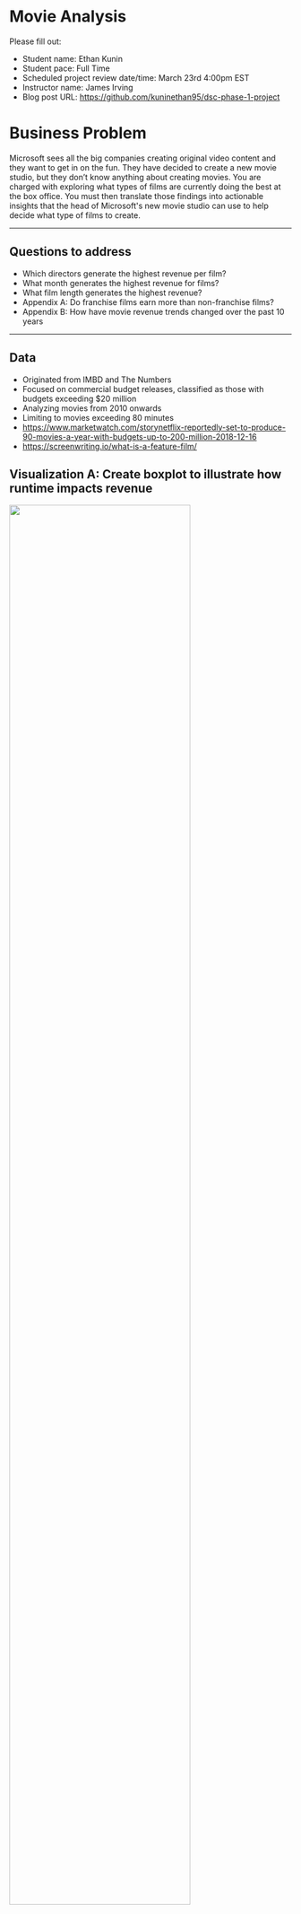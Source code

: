 #  Movie Analysis
Please fill out:

- Student name: Ethan Kunin
- Student pace: Full Time
- Scheduled project review date/time: March 23rd 4:00pm EST
- Instructor name: James Irving
- Blog post URL: https://github.com/kuninethan95/dsc-phase-1-project

# Business Problem

Microsoft sees all the big companies creating original video content and they want to get in on the fun. They have decided to create a new movie studio, but they don’t know anything about creating movies. You are charged with exploring what types of films are currently doing the best at the box office. You must then translate those findings into actionable insights that the head of Microsoft's new movie studio can use to help decide what type of films to create.

--------------------------

## Questions to address

- Which directors generate the highest revenue per film?
- What month generates the highest revenue for films?
- What film length generates the highest revenue?
- Appendix A: Do franchise films earn more than non-franchise films?
- Appendix B: How have movie revenue trends changed over the past 10 years

--------------------------------------------------------------

## Data
- Originated from IMBD and The Numbers
- Focused on commercial budget releases, classified as those with budgets exceeding $20 million 
- Analyzing movies from 2010 onwards 
- Limiting to movies exceeding 80 minutes
- https://www.marketwatch.com/storynetflix-reportedly-set-to-produce-90-movies-a-year-with-budgets-up-to-200-million-2018-12-16
- https://screenwriting.io/what-is-a-feature-film/






## Visualization A: Create boxplot to illustrate how runtime impacts revenue


<img src="/Users/ethankunin/Desktop/movie_month.png" width = 80%>
                                                        
                                                       

    


### Conclusion 
- Long movies have the highest median
- Long movies have the largest distributional spread
- Short and medium length movies have similar distributions
- Overall, I recommend making long movies based on this figure

## Visualization B: Create linear regression plot to illustrate how runtime impacts revenue


```python
with plt.style.context('bmh'):
    fig, ax = plt.subplots(figsize=(8, 6))
    ax = sns.regplot(x='runtime_minutes', y='worldwide_gross', data=movie_rt, marker ="x")

    ax.set_title('Movie Gross Based on Duration')
    ax.set_ylabel('Worldwide Gross')
    ax.set_xlabel('Minutes')
    ax.axvline(x=100, color='cornflowerblue', linestyle='solid', label='short', alpha=0.5)
    ax.axvline(x=120, color='cornflowerblue', linestyle='solid', label='medium', alpha=0.5)
    formatter = FuncFormatter(millions)
    ax.yaxis.set_major_formatter(formatter)
    ax.legend();
```


    
![png](output_42_0.png)
<img src="./Users/ethankunin/Desktop/movie_month.png" width = 80%>   


### Conclusion 
- There is a positive trend between film duration and worldwide gross
- Long movies have more outlier values

# Analyze which directors generate the highest revenue
- Are the top directors generally profitable?
- How much revenue do top directors' films earn?
- Are all films that top directors produce domestically and globabally profitable


```python
# Merge to create table that shows primary name with nconst/tconst id

name_titles = imdb_name_basics.merge(imdb_title_principals, how='left', on='nconst')
name_titles.head()
```




<div>
<style scoped>
    .dataframe tbody tr th:only-of-type {
        vertical-align: middle;
    }

    .dataframe tbody tr th {
        vertical-align: top;
    }

    .dataframe thead th {
        text-align: right;
    }
</style>
<table border="1" class="dataframe">
  <thead>
    <tr style="text-align: right;">
      <th></th>
      <th>nconst</th>
      <th>primary_name</th>
      <th>birth_year</th>
      <th>death_year</th>
      <th>primary_profession</th>
      <th>known_for_titles</th>
      <th>tconst</th>
      <th>ordering</th>
      <th>category</th>
      <th>job</th>
      <th>characters</th>
    </tr>
  </thead>
  <tbody>
    <tr>
      <th>0</th>
      <td>nm0061671</td>
      <td>Mary Ellen Bauder</td>
      <td>NaN</td>
      <td>NaN</td>
      <td>miscellaneous,production_manager,producer</td>
      <td>tt0837562,tt2398241,tt0844471,tt0118553</td>
      <td>tt2398241</td>
      <td>9.0</td>
      <td>producer</td>
      <td>producer</td>
      <td>NaN</td>
    </tr>
    <tr>
      <th>1</th>
      <td>nm0061865</td>
      <td>Joseph Bauer</td>
      <td>NaN</td>
      <td>NaN</td>
      <td>composer,music_department,sound_department</td>
      <td>tt0896534,tt6791238,tt0287072,tt1682940</td>
      <td>tt0433397</td>
      <td>7.0</td>
      <td>composer</td>
      <td>NaN</td>
      <td>NaN</td>
    </tr>
    <tr>
      <th>2</th>
      <td>nm0061865</td>
      <td>Joseph Bauer</td>
      <td>NaN</td>
      <td>NaN</td>
      <td>composer,music_department,sound_department</td>
      <td>tt0896534,tt6791238,tt0287072,tt1682940</td>
      <td>tt1681372</td>
      <td>8.0</td>
      <td>composer</td>
      <td>NaN</td>
      <td>NaN</td>
    </tr>
    <tr>
      <th>3</th>
      <td>nm0061865</td>
      <td>Joseph Bauer</td>
      <td>NaN</td>
      <td>NaN</td>
      <td>composer,music_department,sound_department</td>
      <td>tt0896534,tt6791238,tt0287072,tt1682940</td>
      <td>tt2387710</td>
      <td>8.0</td>
      <td>composer</td>
      <td>NaN</td>
      <td>NaN</td>
    </tr>
    <tr>
      <th>4</th>
      <td>nm0061865</td>
      <td>Joseph Bauer</td>
      <td>NaN</td>
      <td>NaN</td>
      <td>composer,music_department,sound_department</td>
      <td>tt0896534,tt6791238,tt0287072,tt1682940</td>
      <td>tt2281215</td>
      <td>7.0</td>
      <td>composer</td>
      <td>NaN</td>
      <td>NaN</td>
    </tr>
  </tbody>
</table>
</div>




```python
#Merge to create table that shows primary name and job function

names_movies = imdb_title_akas.merge(name_titles, how='inner', left_on='title_id', right_on='tconst')
```

## Clean Data
- Sort for only directors and US verion of movies
- Handle duplicates
- Handle null values


```python
# Filter out non-directors

names_movies = names_movies[names_movies['category'] == 'director']
```


```python
# Sort such that we are only showing the American version use 'US'

names_movies = names_movies[names_movies['region'] == 'US']
```


```python
# Filter out directors who are no longer alive

names_movies = names_movies[names_movies['death_year'].isna()]
names_movies.head()
```




<div>
<style scoped>
    .dataframe tbody tr th:only-of-type {
        vertical-align: middle;
    }

    .dataframe tbody tr th {
        vertical-align: top;
    }

    .dataframe thead th {
        text-align: right;
    }
</style>
<table border="1" class="dataframe">
  <thead>
    <tr style="text-align: right;">
      <th></th>
      <th>title_id</th>
      <th>ordering_x</th>
      <th>title</th>
      <th>region</th>
      <th>language</th>
      <th>types</th>
      <th>attributes</th>
      <th>is_original_title</th>
      <th>nconst</th>
      <th>primary_name</th>
      <th>birth_year</th>
      <th>death_year</th>
      <th>primary_profession</th>
      <th>known_for_titles</th>
      <th>tconst</th>
      <th>ordering_y</th>
      <th>category</th>
      <th>job</th>
      <th>characters</th>
    </tr>
  </thead>
  <tbody>
    <tr>
      <th>125</th>
      <td>tt0369610</td>
      <td>21</td>
      <td>Jurassic World 3D</td>
      <td>US</td>
      <td>NaN</td>
      <td>NaN</td>
      <td>3-D version</td>
      <td>0.0</td>
      <td>nm1119880</td>
      <td>Colin Trevorrow</td>
      <td>1976.0</td>
      <td>NaN</td>
      <td>writer,producer,director</td>
      <td>tt0369610,tt4881806,tt4572792,tt1862079</td>
      <td>tt0369610</td>
      <td>5.0</td>
      <td>director</td>
      <td>NaN</td>
      <td>NaN</td>
    </tr>
    <tr>
      <th>205</th>
      <td>tt0369610</td>
      <td>29</td>
      <td>Jurassic World</td>
      <td>US</td>
      <td>NaN</td>
      <td>NaN</td>
      <td>NaN</td>
      <td>0.0</td>
      <td>nm1119880</td>
      <td>Colin Trevorrow</td>
      <td>1976.0</td>
      <td>NaN</td>
      <td>writer,producer,director</td>
      <td>tt0369610,tt4881806,tt4572792,tt1862079</td>
      <td>tt0369610</td>
      <td>5.0</td>
      <td>director</td>
      <td>NaN</td>
      <td>NaN</td>
    </tr>
    <tr>
      <th>215</th>
      <td>tt0369610</td>
      <td>2</td>
      <td>Ebb Tide</td>
      <td>US</td>
      <td>NaN</td>
      <td>NaN</td>
      <td>fake working title</td>
      <td>0.0</td>
      <td>nm1119880</td>
      <td>Colin Trevorrow</td>
      <td>1976.0</td>
      <td>NaN</td>
      <td>writer,producer,director</td>
      <td>tt0369610,tt4881806,tt4572792,tt1862079</td>
      <td>tt0369610</td>
      <td>5.0</td>
      <td>director</td>
      <td>NaN</td>
      <td>NaN</td>
    </tr>
    <tr>
      <th>285</th>
      <td>tt0369610</td>
      <td>36</td>
      <td>Jurassic Park IV</td>
      <td>US</td>
      <td>NaN</td>
      <td>working</td>
      <td>NaN</td>
      <td>0.0</td>
      <td>nm1119880</td>
      <td>Colin Trevorrow</td>
      <td>1976.0</td>
      <td>NaN</td>
      <td>writer,producer,director</td>
      <td>tt0369610,tt4881806,tt4572792,tt1862079</td>
      <td>tt0369610</td>
      <td>5.0</td>
      <td>director</td>
      <td>NaN</td>
      <td>NaN</td>
    </tr>
    <tr>
      <th>375</th>
      <td>tt0369610</td>
      <td>44</td>
      <td>Jurassic Park 4</td>
      <td>US</td>
      <td>NaN</td>
      <td>NaN</td>
      <td>informal alternative title</td>
      <td>0.0</td>
      <td>nm1119880</td>
      <td>Colin Trevorrow</td>
      <td>1976.0</td>
      <td>NaN</td>
      <td>writer,producer,director</td>
      <td>tt0369610,tt4881806,tt4572792,tt1862079</td>
      <td>tt0369610</td>
      <td>5.0</td>
      <td>director</td>
      <td>NaN</td>
      <td>NaN</td>
    </tr>
  </tbody>
</table>
</div>




```python
# Merge to create table that shows primary name and movie

movie_direct = movie_rt.merge(names_movies, how='left', left_on='movie', right_on='title')
```


```python
# Clean up excess columns from merge

movie_direct.columns
cols_to_remove = ['original_title', 'runtime_minutes', 'genres', 'year', 'duration', 'title_id', 
                  'title', 'types','nconst','primary_profession', 'known_for_titles',
                  'tconst_y', 'category', 'job', 'primary_title', 'start_year', 'ordering_x', 'attributes',
                   'language', 'is_original_title', 'ordering_y', 'characters']
```


```python
movie_direct = movie_direct.drop(columns=(cols_to_remove))
```


```python
# Check for duplicates from merge

(movie_direct.duplicated(subset=['release_date', 'movie'])).sum()
```




    518




```python
movie_direct = movie_direct.drop_duplicates(subset=['release_date', 'movie'])
```


```python
# Remove null values

movie_direct[movie_direct['primary_name'].isna()]
```




<div>
<style scoped>
    .dataframe tbody tr th:only-of-type {
        vertical-align: middle;
    }

    .dataframe tbody tr th {
        vertical-align: top;
    }

    .dataframe thead th {
        text-align: right;
    }
</style>
<table border="1" class="dataframe">
  <thead>
    <tr style="text-align: right;">
      <th></th>
      <th>id</th>
      <th>release_date</th>
      <th>movie</th>
      <th>production_budget</th>
      <th>domestic_gross</th>
      <th>worldwide_gross</th>
      <th>tconst_x</th>
      <th>region</th>
      <th>primary_name</th>
      <th>birth_year</th>
      <th>death_year</th>
    </tr>
  </thead>
  <tbody>
    <tr>
      <th>8</th>
      <td>10</td>
      <td>Nov 6, 2015</td>
      <td>Spectre</td>
      <td>300000000</td>
      <td>200074175</td>
      <td>879620923</td>
      <td>tt2379713</td>
      <td>NaN</td>
      <td>NaN</td>
      <td>NaN</td>
      <td>NaN</td>
    </tr>
    <tr>
      <th>9</th>
      <td>11</td>
      <td>Jul 20, 2012</td>
      <td>The Dark Knight Rises</td>
      <td>275000000</td>
      <td>448139099</td>
      <td>1084439099</td>
      <td>tt1345836</td>
      <td>NaN</td>
      <td>NaN</td>
      <td>NaN</td>
      <td>NaN</td>
    </tr>
    <tr>
      <th>89</th>
      <td>88</td>
      <td>Jul 1, 2016</td>
      <td>The Legend of Tarzan</td>
      <td>180000000</td>
      <td>126643061</td>
      <td>348902025</td>
      <td>tt0918940</td>
      <td>NaN</td>
      <td>NaN</td>
      <td>NaN</td>
      <td>NaN</td>
    </tr>
    <tr>
      <th>144</th>
      <td>36</td>
      <td>Dec 21, 2018</td>
      <td>Aquaman</td>
      <td>160000000</td>
      <td>335061807</td>
      <td>1146894640</td>
      <td>tt1477834</td>
      <td>NaN</td>
      <td>NaN</td>
      <td>NaN</td>
      <td>NaN</td>
    </tr>
    <tr>
      <th>150</th>
      <td>46</td>
      <td>Jun 10, 2016</td>
      <td>Warcraft</td>
      <td>160000000</td>
      <td>47225655</td>
      <td>425522281</td>
      <td>tt0803096</td>
      <td>NaN</td>
      <td>NaN</td>
      <td>NaN</td>
      <td>NaN</td>
    </tr>
    <tr>
      <th>...</th>
      <td>...</td>
      <td>...</td>
      <td>...</td>
      <td>...</td>
      <td>...</td>
      <td>...</td>
      <td>...</td>
      <td>...</td>
      <td>...</td>
      <td>...</td>
      <td>...</td>
    </tr>
    <tr>
      <th>1306</th>
      <td>49</td>
      <td>Oct 31, 2014</td>
      <td>Before I Go to Sleep</td>
      <td>22000000</td>
      <td>3242457</td>
      <td>19563579</td>
      <td>tt1726592</td>
      <td>NaN</td>
      <td>NaN</td>
      <td>NaN</td>
      <td>NaN</td>
    </tr>
    <tr>
      <th>1313</th>
      <td>52</td>
      <td>Dec 31, 2013</td>
      <td>Metegol</td>
      <td>22000000</td>
      <td>0</td>
      <td>34061097</td>
      <td>tt1634003</td>
      <td>NaN</td>
      <td>NaN</td>
      <td>NaN</td>
      <td>NaN</td>
    </tr>
    <tr>
      <th>1314</th>
      <td>58</td>
      <td>Jun 22, 2012</td>
      <td>To Rome with Love</td>
      <td>21500000</td>
      <td>16684352</td>
      <td>74326015</td>
      <td>tt1859650</td>
      <td>NaN</td>
      <td>NaN</td>
      <td>NaN</td>
      <td>NaN</td>
    </tr>
    <tr>
      <th>1325</th>
      <td>79</td>
      <td>May 6, 2011</td>
      <td>The Beaver</td>
      <td>21000000</td>
      <td>970816</td>
      <td>5046038</td>
      <td>tt1321860</td>
      <td>NaN</td>
      <td>NaN</td>
      <td>NaN</td>
      <td>NaN</td>
    </tr>
    <tr>
      <th>1326</th>
      <td>80</td>
      <td>Feb 24, 2017</td>
      <td>Bitter Harvest</td>
      <td>21000000</td>
      <td>557241</td>
      <td>606162</td>
      <td>tt3182620</td>
      <td>NaN</td>
      <td>NaN</td>
      <td>NaN</td>
      <td>NaN</td>
    </tr>
  </tbody>
</table>
<p>127 rows × 11 columns</p>
</div>




```python
movie_direct = movie_direct.dropna(axis=0, subset=['primary_name'])
```

## Categorize/List Top Directors
- Groupby sum/mean of domestic/worlwide gross
- Feature engineer T/F of profitable/unprofitable for scatter plot


```python
# Prepare plots by grouping by top 20 director name, type of gross, mean and sum

tp_dgmean = movie_direct.groupby('primary_name')['domestic_gross'].mean().sort_values().nlargest(20).reset_index()
tp_dgmean
```




<div>
<style scoped>
    .dataframe tbody tr th:only-of-type {
        vertical-align: middle;
    }

    .dataframe tbody tr th {
        vertical-align: top;
    }

    .dataframe thead th {
        text-align: right;
    }
</style>
<table border="1" class="dataframe">
  <thead>
    <tr style="text-align: right;">
      <th></th>
      <th>primary_name</th>
      <th>domestic_gross</th>
    </tr>
  </thead>
  <tbody>
    <tr>
      <th>0</th>
      <td>Ryan Coogler</td>
      <td>700059566.0</td>
    </tr>
    <tr>
      <th>1</th>
      <td>Colin Trevorrow</td>
      <td>652270625.0</td>
    </tr>
    <tr>
      <th>2</th>
      <td>Joss Whedon</td>
      <td>541142707.5</td>
    </tr>
    <tr>
      <th>3</th>
      <td>Angus MacLane</td>
      <td>486295561.0</td>
    </tr>
    <tr>
      <th>4</th>
      <td>Joe Russo</td>
      <td>448882263.0</td>
    </tr>
    <tr>
      <th>5</th>
      <td>J.A. Bayona</td>
      <td>417719760.0</td>
    </tr>
    <tr>
      <th>6</th>
      <td>Patty Jenkins</td>
      <td>412563408.0</td>
    </tr>
    <tr>
      <th>7</th>
      <td>Adam Green</td>
      <td>400738009.0</td>
    </tr>
    <tr>
      <th>8</th>
      <td>Tim Miller</td>
      <td>363070709.0</td>
    </tr>
    <tr>
      <th>9</th>
      <td>Artie Mandelberg</td>
      <td>356461711.0</td>
    </tr>
    <tr>
      <th>10</th>
      <td>Brad Bird</td>
      <td>351009033.0</td>
    </tr>
    <tr>
      <th>11</th>
      <td>Jared Bush</td>
      <td>341268248.0</td>
    </tr>
    <tr>
      <th>12</th>
      <td>Jon Favreau</td>
      <td>338217227.0</td>
    </tr>
    <tr>
      <th>13</th>
      <td>Jon Watts</td>
      <td>334201140.0</td>
    </tr>
    <tr>
      <th>14</th>
      <td>James Gunn</td>
      <td>333172112.0</td>
    </tr>
    <tr>
      <th>15</th>
      <td>Andy Muschietti</td>
      <td>327481748.0</td>
    </tr>
    <tr>
      <th>16</th>
      <td>Taika Waititi</td>
      <td>315058289.0</td>
    </tr>
    <tr>
      <th>17</th>
      <td>Lee Unkrich</td>
      <td>312365447.5</td>
    </tr>
    <tr>
      <th>18</th>
      <td>Sam Mendes</td>
      <td>304360277.0</td>
    </tr>
    <tr>
      <th>19</th>
      <td>David Slade</td>
      <td>300531751.0</td>
    </tr>
  </tbody>
</table>
</div>




```python
tp_dgsum = movie_direct.groupby('primary_name')['domestic_gross'].sum().sort_values().nlargest(20).reset_index()
```


```python
tp_wgmean = movie_direct.groupby('primary_name')['worldwide_gross'].mean().sort_values().nlargest(20).reset_index()
```


```python
tp_wgsum = movie_direct.groupby('primary_name')['worldwide_gross'].sum().sort_values().nlargest(20).reset_index()
tp_wgsum
```




<div>
<style scoped>
    .dataframe tbody tr th:only-of-type {
        vertical-align: middle;
    }

    .dataframe tbody tr th {
        vertical-align: top;
    }

    .dataframe thead th {
        text-align: right;
    }
</style>
<table border="1" class="dataframe">
  <thead>
    <tr style="text-align: right;">
      <th></th>
      <th>primary_name</th>
      <th>worldwide_gross</th>
    </tr>
  </thead>
  <tbody>
    <tr>
      <th>0</th>
      <td>Joe Russo</td>
      <td>3902605502</td>
    </tr>
    <tr>
      <th>1</th>
      <td>Peter Jackson</td>
      <td>2922948044</td>
    </tr>
    <tr>
      <th>2</th>
      <td>Joss Whedon</td>
      <td>2920949860</td>
    </tr>
    <tr>
      <th>3</th>
      <td>Michael Bay</td>
      <td>2911998250</td>
    </tr>
    <tr>
      <th>4</th>
      <td>Francis Lawrence</td>
      <td>2543191543</td>
    </tr>
    <tr>
      <th>5</th>
      <td>Zack Snyder</td>
      <td>2420920114</td>
    </tr>
    <tr>
      <th>6</th>
      <td>Kyle Balda</td>
      <td>2195063923</td>
    </tr>
    <tr>
      <th>7</th>
      <td>Christopher Nolan</td>
      <td>2001741385</td>
    </tr>
    <tr>
      <th>8</th>
      <td>Lee Unkrich</td>
      <td>1866887623</td>
    </tr>
    <tr>
      <th>9</th>
      <td>Steven Spielberg</td>
      <td>1762841457</td>
    </tr>
    <tr>
      <th>10</th>
      <td>Mike Mitchell</td>
      <td>1760496511</td>
    </tr>
    <tr>
      <th>11</th>
      <td>Tim Burton</td>
      <td>1689848988</td>
    </tr>
    <tr>
      <th>12</th>
      <td>Colin Trevorrow</td>
      <td>1648854864</td>
    </tr>
    <tr>
      <th>13</th>
      <td>Chris Renaud</td>
      <td>1632032904</td>
    </tr>
    <tr>
      <th>14</th>
      <td>Jon Favreau</td>
      <td>1584010936</td>
    </tr>
    <tr>
      <th>15</th>
      <td>Bryan Singer</td>
      <td>1488087924</td>
    </tr>
    <tr>
      <th>16</th>
      <td>David F. Sandberg</td>
      <td>1485961283</td>
    </tr>
    <tr>
      <th>17</th>
      <td>Marc Webb</td>
      <td>1466886603</td>
    </tr>
    <tr>
      <th>18</th>
      <td>David Yates</td>
      <td>1454622939</td>
    </tr>
    <tr>
      <th>19</th>
      <td>Brad Bird</td>
      <td>1449148229</td>
    </tr>
  </tbody>
</table>
</div>



## Create Visualization: Top 20 Directors, 2 Graphs to display WW and Mean/Sum


```python
# Opted to use mean because the outliers are a valuable data point
# Outlier movies can produce significant impact on production company balance sheet

fig, (ax1, ax2) = plt.subplots(nrows=1, ncols=2, figsize=(12,6))

x_labels1 = ['$0.0', '$0.2', '$0.4', '$0.6', '$0.8', '$1.0', '$1.2', '$1.4', '$1.6']
x_labels2 = ['$0.0', '$0.5', '$1.0', '$1.5', '$2.0', '$2.5', '$3.0', '$3.5', '$4.0']
ax1 = sns.barplot(data=tp_wgmean, x='worldwide_gross', y='primary_name', ax=ax1, palette='crest')
ax1.set_title('Top Directors by Average Worldwide Gross')
ax1.set_xlabel('Worldwide Gross ($ billions)')
ax1.set_ylabel('Director')
ax1.set_xticklabels(x_labels1)
formatter = FuncFormatter(millions)
ax1.xaxis.set_major_formatter(formatter)
ax1.tick_params(axis='x', labelrotation = 45)


ax2 = sns.barplot(data=tp_wgsum, x='worldwide_gross', y='primary_name', ax=ax2, palette='crest')
ax2.set_title('Top Directors by Total Worldwide Gross')
ax2.set_xlabel('Worldwide Gross')
ax2.set_ylabel('Director')
ax2.set_xticklabels(x_labels2)
formatter = FuncFormatter(millions)
ax2.xaxis.set_major_formatter(formatter)
ax2.tick_params(axis='x', labelrotation = 45)
fig.tight_layout();
```

    <ipython-input-52-43d536eb58ca>:9: UserWarning: FixedFormatter should only be used together with FixedLocator
      ax1.set_xticklabels(x_labels1)
    <ipython-input-52-43d536eb58ca>:19: UserWarning: FixedFormatter should only be used together with FixedLocator
      ax2.set_xticklabels(x_labels2)



    
![png](output_64_1.png)
    


### Conclusion 
- Many of the directors on the left chart also appear on the right
- Valuable list to parse through when considering who will direct the first film


```python
# Create list of top 20 directors by total worldwide gross

td = list(tp_wgsum['primary_name'])
```


```python
# Group table into top 20 directors and determine how profitable they are

dftd = movie_direct[movie_direct['primary_name'].isin(td)]
```


```python
dftd2 = dftd.copy()
```


```python
# Profit column for absolute

dftd2['profit'] = dftd2['worldwide_gross'] - dftd2['production_budget']
```


```python
# Feature engineer column to display if movie is profitable (domestic/worldwide)

def profitable(num):
    if num > 0:
        return True
    elif num < 0:
        return False
```


```python
dftd2['pwtf'] = dftd2['profit'].map(profitable)
```


```python
# Profit margin column

dftd2['pmarg'] = (dftd2['worldwide_gross'] - dftd2['domestic_gross'])/(dftd2['worldwide_gross']) * 100
```


```python
dftd2['profitdom'] = dftd2['domestic_gross'] - dftd2['production_budget']
```


```python
# Insert column with boolean values for film profitability 

dftd2['pdtf'] = dftd2['profitdom'].map(profitable).rename('Domestically Profitable')
dftd2.rename(columns={'pdtf': 'Domestically_Profitable'}, inplace=True)
```

## Create Visualization: Analyze profitablity and relationship between budget and worldwide revenue for Top Directors


```python
with plt.style.context('bmh'):
    fig, ax = plt.subplots(figsize=(8,5))
    sns.scatterplot(x='production_budget', y='worldwide_gross', data=dftd2,
                    hue='Domestically_Profitable',hue_order=(True, False))

    ax.set_title('Top 20 Directors\' Films By Average Worldwide Gross and Production Budget', fontdict={'fontsize':10})
    ax.set_xlabel('Production Budget')
    ax.set_ylabel('Worldwide Gross')
    
    formatter = FuncFormatter(millions)
    ax.yaxis.set_major_formatter(formatter)
    formatter = FuncFormatter(millions)
    ax.xaxis.set_major_formatter(formatter)

```


    
![png](output_76_0.png)
    


### Conclusion 
- Positive relationship between production budget & worldwide gross
- Not all movies are domestically profitable
- All movies are profitable when comparing production budget to worldwide gross

# Analyze when the best time to release a movie is
- Create visualization based on month showing average earnings
- Analyze which season is generates the highest amount of revenue
- Analyze which month generates the highest revenue per film on average

## Clean Data: 
- Feature engineer month column
- Feature engineer season column


```python
budgets_seasons = movie_direct.copy()
```


```python
# Add month column

budgets_seasons['month'] = budgets_seasons['release_date'].map(lambda x: x[0:3])
```


```python
# Map month to numbers

month_map = {'Jan':1, 'Feb':2, 'Mar':3, 'Apr':4, 'May':5, 'Jun': 6, 'Jul': 7, 'Aug': 8, 'Sep': 9, 'Oct': 10, 'Nov':11, 'Dec':12}
budgets_seasons['month_num'] = budgets_seasons['month'].map(month_map)
```


```python
# Check for NaN
# No relevant NaN values

budgets_seasons.isna().sum()
```




    id                     0
    release_date           0
    movie                  0
    production_budget      0
    domestic_gross         0
    worldwide_gross        0
    tconst_x               0
    region                 0
    primary_name           0
    birth_year           151
    death_year           684
    month                  0
    month_num              0
    dtype: int64




```python
# Quickly analyze distribution of film releases by month

budgets_seasons['month_num'].value_counts(normalize=True).sort_values().plot(kind='barh')
```




    <AxesSubplot:>




    
![png](output_84_1.png)
    



```python
# Groupby month and display domestic/worlwide growth

g2p = budgets_seasons.groupby('month_num')[['domestic_gross', 'worldwide_gross']].agg('mean').reset_index()
```

## Create Visualization: Side by Side bar plot showing how much revenue each month generates on average


```python
with plt.style.context('bmh'): 
    fig, ax = plt.subplots(figsize=(10,5))
    ax = sns.barplot(x='month_num', y="worldwide_gross", data=g2p, label='Worldwide Gross', palette='crest')
    ax = sns.barplot(x='month_num', y="domestic_gross", data=g2p, label= 'Domestic Gross', palette='flare')
    
    ax.set_xlabel('Month', color='black')
    ax.set_ylabel('Worldwide Gross')
    ax.set_title('Average Movie Gross by Month')
    formatter = FuncFormatter(millions)
    ax.yaxis.set_major_formatter(formatter)
    ax.legend()
```


    
![png](output_87_0.png)
    


### Conclusion 
- June movie generate the highest revenue on average followed by May and July
- Worldwide gross is greater than domestic gross in every month


```python
# Feature engineer function that turns month into corresponding season

def seasons(month):
    if (month >= 3) & (month <= 5):
        return 'Spring'
    elif (month >= 6) & (month <=8):
        return 'Summer'
    elif (month >= 9) & (month <=11):
        return 'Fall'
    else:
        return 'Winter'
```


```python
budgets_seasons['season'] = budgets_seasons['month_num'].map(seasons)
```

## Create Visualization: Boxplot of worldwide gross based on season


```python
with plt.style.context('bmh'):
    fig, ax = plt.subplots(figsize=(8, 6))
    ax = sns.boxplot(x='season', y='worldwide_gross', data=budgets_seasons, palette='crest')
    ax.set_title('Movie Gross Based on Season')
    ax.set_ylabel('Worldwide Gross')
    ax.set_xlabel('Season')
    formatter = FuncFormatter(millions)
    ax.yaxis.set_major_formatter(formatter)


```


    
![png](output_92_0.png)
    


### Conclusion 
- Spring and Summer films have the highest medians
- Spring and Summer films have larger distributions
- Corresponds with our month observations

# Display how movies have performed the past 10 years through trends
- Group movies into median gross by year
- Prefer this to line graph because there's too much noise/daily movements to accurately show the trend
- Show how production costs have varied
- Show how Worldwide/Domestic revenue has varied
- Include this in the introduction


```python
budgets_years = budgets_seasons.copy()
```


```python
# Feature engineer year column

budgets_years['year'] = budgets_years['release_date'].map(lambda x: x[-4:])
budgets_years['year'] = budgets_years['year'].astype(int)
```


```python
#Ensure we are working with movies from the correct year

budgets_years['year'].unique()
```




    array([2011, 2019, 2015, 2018, 2017, 2013, 2012, 2010, 2016, 2014])




```python
# Groupby year and display domestic/worlwide growth/production cost

gby = budgets_years.groupby('year')[['production_budget','domestic_gross', 'worldwide_gross']].agg('mean', 'median').reset_index()
```

## Create Visualization: Lineplot of worldwide/domestic gross/cost based on year


```python
with plt.style.context('bmh'):
    fig, ax = plt.subplots(figsize=(10,6))
    ax.plot(gby['year'], gby['worldwide_gross'], label='Worldwide Gross')
    ax.plot(gby['year'], gby['domestic_gross'], label='Domestic Gross')
    ax.plot(gby['year'], gby['production_budget'], label='Production Cost')

    ax.set_xlabel('Year')
    ax.set_ylabel('Gross / Cost')
    ax.set_title('Average Revenue/Cost of Commercial Movies from 2010 - 2019')
    formatter = FuncFormatter(millions)
    ax.yaxis.set_major_formatter(formatter)
    
    ax.legend(facecolor='white')
    ax.set_xticks(np.arange(2010, 2020, 1))
```


    
![png](output_100_0.png)
    


# Analyze how franchises perform compared to non-franchises
- Over time has the trend changed
- Do they have a higher positive correlation between production cost and worldwide gross
- Use this site to gather data: https://www.filmsite.org/

## Gather Data on franchises
- Use read_html to gather the data
- Turn the data into DF's
- Feature engineer a way to properly show the data we are looking for
- Create test to show if movie is part of a franchise


```python
# Begin loading in datasets and transform into readable Dataframes
#Page 1
#https://stackoverflow.com/questions/39710903/pd-read-html-imports-a-list-rather-than-a-dataframe

url = 'https://www.filmsite.org/series-boxoffice.html'
dfs = pd.read_html(url)
df1 = pd.concat(dfs)
df1.drop(columns=[0,1,5], inplace=True)
df1 = df1.rename(columns={2: 'series_list', 3:'number_of_films_in_franchise', 4:'top_movie'})
df1
```




<div>
<style scoped>
    .dataframe tbody tr th:only-of-type {
        vertical-align: middle;
    }

    .dataframe tbody tr th {
        vertical-align: top;
    }

    .dataframe thead th {
        text-align: right;
    }
</style>
<table border="1" class="dataframe">
  <thead>
    <tr style="text-align: right;">
      <th></th>
      <th>series_list</th>
      <th>number_of_films_in_franchise</th>
      <th>top_movie</th>
    </tr>
  </thead>
  <tbody>
    <tr>
      <th>0</th>
      <td>NaN</td>
      <td>NaN</td>
      <td>NaN</td>
    </tr>
    <tr>
      <th>0</th>
      <td>NaN</td>
      <td>NaN</td>
      <td>NaN</td>
    </tr>
    <tr>
      <th>0</th>
      <td>Greatest Film Series Franchises  (part 1 of 4,...</td>
      <td>Greatest Film Series Franchises  (part 1 of 4,...</td>
      <td>Greatest Film Series Franchises  (part 1 of 4,...</td>
    </tr>
    <tr>
      <th>1</th>
      <td>Individual Films in Franchise  (if clickable, ...</td>
      <td># of Films in Franchise</td>
      <td># 1 Film in Franchise</td>
    </tr>
    <tr>
      <th>2</th>
      <td>Marvel's Cinematic  Universe  Iron Man (2008) ...</td>
      <td>23</td>
      <td>Avengers: Endgame (2019)</td>
    </tr>
    <tr>
      <th>3</th>
      <td>Pixar-Disney Animations *  Toy Story (1995)  A...</td>
      <td>23</td>
      <td>Incredibles 2 (2018)</td>
    </tr>
    <tr>
      <th>4</th>
      <td>Star Wars  (Ranked) Star Wars: (Original Trilo...</td>
      <td>12</td>
      <td>Star Wars: Episode VII - The Force Awakens (2015)</td>
    </tr>
    <tr>
      <th>5</th>
      <td>Disney (Live-Action Animations Reimagined)  Th...</td>
      <td>15</td>
      <td>The Lion King (2019)</td>
    </tr>
    <tr>
      <th>6</th>
      <td>J.K. Rowling Wizardry Harry Potter  Harry Pott...</td>
      <td>10  (or 8)</td>
      <td>Harry Potter and the Deathly Hallows, Part 2 (...</td>
    </tr>
    <tr>
      <th>7</th>
      <td>Avengers  (see Marvel's Cinematic Universe)  M...</td>
      <td>4</td>
      <td>Avengers: Endgame (2019)</td>
    </tr>
    <tr>
      <th>8</th>
      <td>Spider-Man Spider-Man (Sam Raimi) Spider-Man (...</td>
      <td>9</td>
      <td>Spider-Man (2002)</td>
    </tr>
    <tr>
      <th>9</th>
      <td>X-Men  X-Men (Original Series) X-Men (2000)  X...</td>
      <td>12</td>
      <td>Deadpool (2016)</td>
    </tr>
    <tr>
      <th>10</th>
      <td>Batman  Batman (Early Films) Batman: The Movie...</td>
      <td>11</td>
      <td>The Dark Knight (2008)</td>
    </tr>
    <tr>
      <th>11</th>
      <td>DC Extended  Universe  Man of Steel  (2013)  B...</td>
      <td>8</td>
      <td>Wonder Woman (2017)</td>
    </tr>
    <tr>
      <th>12</th>
      <td>James Bond (ranked) Dr. No (1962)  From Russia...</td>
      <td>25</td>
      <td>Skyfall (2012)</td>
    </tr>
    <tr>
      <th>13</th>
      <td>Jurassic Park  Jurassic Park Jurassic Park (19...</td>
      <td>5</td>
      <td>Jurassic World (2015)</td>
    </tr>
    <tr>
      <th>14</th>
      <td>Middle Earth  The Lord of the Rings The Lord o...</td>
      <td>6</td>
      <td>The Lord of the Rings: The Return of the King ...</td>
    </tr>
    <tr>
      <th>15</th>
      <td>Fast and the Furious  The Fast and the Furious...</td>
      <td>9</td>
      <td>Fast &amp; Furious 7 (2015)</td>
    </tr>
    <tr>
      <th>16</th>
      <td>Transformers  Transformers: The Movie (1986)  ...</td>
      <td>7</td>
      <td>Transformers: Revenge of the Fallen (2009)</td>
    </tr>
    <tr>
      <th>17</th>
      <td>Pirates of the Caribbean  Pirates of the Carib...</td>
      <td>5</td>
      <td>Pirates of the Caribbean: Dead Man's Chest (2006)</td>
    </tr>
    <tr>
      <th>18</th>
      <td>The Hunger Games  The Hunger Games (2012)  The...</td>
      <td>4</td>
      <td>The Hunger Games: Catching Fire (2013)</td>
    </tr>
    <tr>
      <th>19</th>
      <td>Shrek (Original and Sequels) Shrek (2001)  Shr...</td>
      <td>5</td>
      <td>Shrek 2 (2004)</td>
    </tr>
    <tr>
      <th>20</th>
      <td>Star Trek Star Trek (Original) Star Trek: The ...</td>
      <td>13</td>
      <td>Star Trek (2009)</td>
    </tr>
    <tr>
      <th>21</th>
      <td>Twilight Saga  Twilight (2008)  The Twilight S...</td>
      <td>5</td>
      <td>The Twilight Saga: Eclipse (2010)</td>
    </tr>
    <tr>
      <th>22</th>
      <td>Toy Story  (see Pixar-Disney) Toy Story (1995)...</td>
      <td>4</td>
      <td>Toy Story 4 (2019)</td>
    </tr>
    <tr>
      <th>23</th>
      <td>Despicable Me  Despicable Me  Despicable Me (2...</td>
      <td>4</td>
      <td>Despicable Me 2 (2013)</td>
    </tr>
    <tr>
      <th>24</th>
      <td>The Dark Knight Trilogy (see Batman)  Batman B...</td>
      <td>3</td>
      <td>The Dark Knight (2008)</td>
    </tr>
    <tr>
      <th>25</th>
      <td>Mission: Impossible  Mission: Impossible (1996...</td>
      <td>6</td>
      <td>Mission: Impossible - Fallout (2018)</td>
    </tr>
    <tr>
      <th>26</th>
      <td>Superman  Superman (Original) Superman (1978) ...</td>
      <td>7</td>
      <td>Batman v Superman: Dawn of Justice (2016)</td>
    </tr>
    <tr>
      <th>27</th>
      <td>Iron Man (see Marvel's Cinematic Universe) Iro...</td>
      <td>3</td>
      <td>Iron Man 3 (2013)</td>
    </tr>
    <tr>
      <th>28</th>
      <td>The Lord of the Rings Trilogy (see Middle Eart...</td>
      <td>3</td>
      <td>The Lord of the Rings: The Return of the King ...</td>
    </tr>
    <tr>
      <th>29</th>
      <td>Indiana Jones  Raiders of the Lost Ark (1981) ...</td>
      <td>4</td>
      <td>Indiana Jones and the Kingdom of the Crystal S...</td>
    </tr>
    <tr>
      <th>30</th>
      <td>Captain America  (see Marvel's  Cinematic Univ...</td>
      <td>3</td>
      <td>Captain America: Civil War (2016)</td>
    </tr>
    <tr>
      <th>31</th>
      <td>Jumanji  Jumanji (1995)  Jumanji: Welcome to t...</td>
      <td>3</td>
      <td>Jumanji: Welcome to the Jungle (2017)</td>
    </tr>
    <tr>
      <th>32</th>
      <td>The Hobbit (see The Lord of the Rings) The  Ho...</td>
      <td>3</td>
      <td>The Hobbit: An Unexpected Journey (2012)</td>
    </tr>
    <tr>
      <th>33</th>
      <td>Bourne  The Bourne Identity (2002)  The Bourne...</td>
      <td>5</td>
      <td>The Bourne Ultimatum (2007)</td>
    </tr>
    <tr>
      <th>34</th>
      <td>Planet of the Apes  Planet of the Apes (Origin...</td>
      <td>9</td>
      <td>Dawn of the Planet of the Apes (2014)</td>
    </tr>
    <tr>
      <th>35</th>
      <td>Ice Age  Ice Age (2002)  Ice Age: The Meltdown...</td>
      <td>5</td>
      <td>Ice Age 3: Dawn of the Dinosaurs (2009)</td>
    </tr>
    <tr>
      <th>36</th>
      <td>Rocky  Rocky (1976)  Rocky II (1979)  Rocky II...</td>
      <td>8</td>
      <td>Rocky IV (1985)</td>
    </tr>
    <tr>
      <th>0</th>
      <td>NaN</td>
      <td>NaN</td>
      <td>NaN</td>
    </tr>
  </tbody>
</table>
</div>




```python
# Page 2

url2 = 'https://www.filmsite.org/series-boxoffice2.html'
dfs2 = pd.read_html(url2)
df2 = pd.concat(dfs2)
df2.drop(columns=[0,1,5], inplace=True)
df2 = df2.rename(columns={2: 'series_list', 3:'number_of_films_in_franchise', 4:'top_movie'})
```


```python
# Page 3

url3 = 'https://www.filmsite.org/series-boxoffice3.html'
dfs3 = pd.read_html(url3)
df3 = pd.concat(dfs3)
df3.drop(columns=[0,1,5], inplace=True)
df3 = df3.rename(columns={2: 'series_list', 3:'number_of_films_in_franchise', 4:'top_movie'})
```


```python
# Page 4

url4 = 'https://www.filmsite.org/series-boxoffice4.html'
dfs4 = pd.read_html(url4)
df4 = pd.concat(dfs4)
df4.drop(columns=[0,1,5], inplace=True)
df4 = df4.rename(columns={2: 'series_list', 3:'number_of_films_in_franchise', 4:'top_movie'})
```


```python
df1
```




<div>
<style scoped>
    .dataframe tbody tr th:only-of-type {
        vertical-align: middle;
    }

    .dataframe tbody tr th {
        vertical-align: top;
    }

    .dataframe thead th {
        text-align: right;
    }
</style>
<table border="1" class="dataframe">
  <thead>
    <tr style="text-align: right;">
      <th></th>
      <th>series_list</th>
      <th>number_of_films_in_franchise</th>
      <th>top_movie</th>
    </tr>
  </thead>
  <tbody>
    <tr>
      <th>0</th>
      <td>NaN</td>
      <td>NaN</td>
      <td>NaN</td>
    </tr>
    <tr>
      <th>0</th>
      <td>NaN</td>
      <td>NaN</td>
      <td>NaN</td>
    </tr>
    <tr>
      <th>0</th>
      <td>Greatest Film Series Franchises  (part 1 of 4,...</td>
      <td>Greatest Film Series Franchises  (part 1 of 4,...</td>
      <td>Greatest Film Series Franchises  (part 1 of 4,...</td>
    </tr>
    <tr>
      <th>1</th>
      <td>Individual Films in Franchise  (if clickable, ...</td>
      <td># of Films in Franchise</td>
      <td># 1 Film in Franchise</td>
    </tr>
    <tr>
      <th>2</th>
      <td>Marvel's Cinematic  Universe  Iron Man (2008) ...</td>
      <td>23</td>
      <td>Avengers: Endgame (2019)</td>
    </tr>
    <tr>
      <th>3</th>
      <td>Pixar-Disney Animations *  Toy Story (1995)  A...</td>
      <td>23</td>
      <td>Incredibles 2 (2018)</td>
    </tr>
    <tr>
      <th>4</th>
      <td>Star Wars  (Ranked) Star Wars: (Original Trilo...</td>
      <td>12</td>
      <td>Star Wars: Episode VII - The Force Awakens (2015)</td>
    </tr>
    <tr>
      <th>5</th>
      <td>Disney (Live-Action Animations Reimagined)  Th...</td>
      <td>15</td>
      <td>The Lion King (2019)</td>
    </tr>
    <tr>
      <th>6</th>
      <td>J.K. Rowling Wizardry Harry Potter  Harry Pott...</td>
      <td>10  (or 8)</td>
      <td>Harry Potter and the Deathly Hallows, Part 2 (...</td>
    </tr>
    <tr>
      <th>7</th>
      <td>Avengers  (see Marvel's Cinematic Universe)  M...</td>
      <td>4</td>
      <td>Avengers: Endgame (2019)</td>
    </tr>
    <tr>
      <th>8</th>
      <td>Spider-Man Spider-Man (Sam Raimi) Spider-Man (...</td>
      <td>9</td>
      <td>Spider-Man (2002)</td>
    </tr>
    <tr>
      <th>9</th>
      <td>X-Men  X-Men (Original Series) X-Men (2000)  X...</td>
      <td>12</td>
      <td>Deadpool (2016)</td>
    </tr>
    <tr>
      <th>10</th>
      <td>Batman  Batman (Early Films) Batman: The Movie...</td>
      <td>11</td>
      <td>The Dark Knight (2008)</td>
    </tr>
    <tr>
      <th>11</th>
      <td>DC Extended  Universe  Man of Steel  (2013)  B...</td>
      <td>8</td>
      <td>Wonder Woman (2017)</td>
    </tr>
    <tr>
      <th>12</th>
      <td>James Bond (ranked) Dr. No (1962)  From Russia...</td>
      <td>25</td>
      <td>Skyfall (2012)</td>
    </tr>
    <tr>
      <th>13</th>
      <td>Jurassic Park  Jurassic Park Jurassic Park (19...</td>
      <td>5</td>
      <td>Jurassic World (2015)</td>
    </tr>
    <tr>
      <th>14</th>
      <td>Middle Earth  The Lord of the Rings The Lord o...</td>
      <td>6</td>
      <td>The Lord of the Rings: The Return of the King ...</td>
    </tr>
    <tr>
      <th>15</th>
      <td>Fast and the Furious  The Fast and the Furious...</td>
      <td>9</td>
      <td>Fast &amp; Furious 7 (2015)</td>
    </tr>
    <tr>
      <th>16</th>
      <td>Transformers  Transformers: The Movie (1986)  ...</td>
      <td>7</td>
      <td>Transformers: Revenge of the Fallen (2009)</td>
    </tr>
    <tr>
      <th>17</th>
      <td>Pirates of the Caribbean  Pirates of the Carib...</td>
      <td>5</td>
      <td>Pirates of the Caribbean: Dead Man's Chest (2006)</td>
    </tr>
    <tr>
      <th>18</th>
      <td>The Hunger Games  The Hunger Games (2012)  The...</td>
      <td>4</td>
      <td>The Hunger Games: Catching Fire (2013)</td>
    </tr>
    <tr>
      <th>19</th>
      <td>Shrek (Original and Sequels) Shrek (2001)  Shr...</td>
      <td>5</td>
      <td>Shrek 2 (2004)</td>
    </tr>
    <tr>
      <th>20</th>
      <td>Star Trek Star Trek (Original) Star Trek: The ...</td>
      <td>13</td>
      <td>Star Trek (2009)</td>
    </tr>
    <tr>
      <th>21</th>
      <td>Twilight Saga  Twilight (2008)  The Twilight S...</td>
      <td>5</td>
      <td>The Twilight Saga: Eclipse (2010)</td>
    </tr>
    <tr>
      <th>22</th>
      <td>Toy Story  (see Pixar-Disney) Toy Story (1995)...</td>
      <td>4</td>
      <td>Toy Story 4 (2019)</td>
    </tr>
    <tr>
      <th>23</th>
      <td>Despicable Me  Despicable Me  Despicable Me (2...</td>
      <td>4</td>
      <td>Despicable Me 2 (2013)</td>
    </tr>
    <tr>
      <th>24</th>
      <td>The Dark Knight Trilogy (see Batman)  Batman B...</td>
      <td>3</td>
      <td>The Dark Knight (2008)</td>
    </tr>
    <tr>
      <th>25</th>
      <td>Mission: Impossible  Mission: Impossible (1996...</td>
      <td>6</td>
      <td>Mission: Impossible - Fallout (2018)</td>
    </tr>
    <tr>
      <th>26</th>
      <td>Superman  Superman (Original) Superman (1978) ...</td>
      <td>7</td>
      <td>Batman v Superman: Dawn of Justice (2016)</td>
    </tr>
    <tr>
      <th>27</th>
      <td>Iron Man (see Marvel's Cinematic Universe) Iro...</td>
      <td>3</td>
      <td>Iron Man 3 (2013)</td>
    </tr>
    <tr>
      <th>28</th>
      <td>The Lord of the Rings Trilogy (see Middle Eart...</td>
      <td>3</td>
      <td>The Lord of the Rings: The Return of the King ...</td>
    </tr>
    <tr>
      <th>29</th>
      <td>Indiana Jones  Raiders of the Lost Ark (1981) ...</td>
      <td>4</td>
      <td>Indiana Jones and the Kingdom of the Crystal S...</td>
    </tr>
    <tr>
      <th>30</th>
      <td>Captain America  (see Marvel's  Cinematic Univ...</td>
      <td>3</td>
      <td>Captain America: Civil War (2016)</td>
    </tr>
    <tr>
      <th>31</th>
      <td>Jumanji  Jumanji (1995)  Jumanji: Welcome to t...</td>
      <td>3</td>
      <td>Jumanji: Welcome to the Jungle (2017)</td>
    </tr>
    <tr>
      <th>32</th>
      <td>The Hobbit (see The Lord of the Rings) The  Ho...</td>
      <td>3</td>
      <td>The Hobbit: An Unexpected Journey (2012)</td>
    </tr>
    <tr>
      <th>33</th>
      <td>Bourne  The Bourne Identity (2002)  The Bourne...</td>
      <td>5</td>
      <td>The Bourne Ultimatum (2007)</td>
    </tr>
    <tr>
      <th>34</th>
      <td>Planet of the Apes  Planet of the Apes (Origin...</td>
      <td>9</td>
      <td>Dawn of the Planet of the Apes (2014)</td>
    </tr>
    <tr>
      <th>35</th>
      <td>Ice Age  Ice Age (2002)  Ice Age: The Meltdown...</td>
      <td>5</td>
      <td>Ice Age 3: Dawn of the Dinosaurs (2009)</td>
    </tr>
    <tr>
      <th>36</th>
      <td>Rocky  Rocky (1976)  Rocky II (1979)  Rocky II...</td>
      <td>8</td>
      <td>Rocky IV (1985)</td>
    </tr>
    <tr>
      <th>0</th>
      <td>NaN</td>
      <td>NaN</td>
      <td>NaN</td>
    </tr>
  </tbody>
</table>
</div>




```python
# Feature engineer function that will split the movies in the series_list into 
#separate movies and then add them into one list


def franchise_splitter(df, col):
    
    output = []
    for i in range(2, len(df)-3):
        some_list = df[col][i].split(')') 
        for item in some_list:
            item2=item[2:]
            item3=item2[:-6]
            output.append(item3)
    
    return output
```


```python
page1 = franchise_splitter(df1, 'series_list')
```


```python
page2 = franchise_splitter(df2, 'series_list')
```


```python
page3 = franchise_splitter(df3, 'series_list')
```


```python
page4 = franchise_splitter(df4, 'series_list')
```


```python
all_pages = page1 + page2 + page3 + page4
```


```python
# Feature engineer column that displays if movie is part of a franchise

def franchise_tf(movie):
    if movie in all_pages:
        return True
    else:
        return False
```


```python
#Test
display(franchise_tf('Titanic'))
franchise_tf('Thor')
```


    False





    True



## Clean tn_movie_budgets and include boolean column for if the film is part of a franchise


```python
tn_movie_budgets2 = tn_movie_budgets.copy()
```


```python
tn_movie_budgets2['is_franchise'] = tn_movie_budgets2['movie'].map(franchise_tf)
```


```python
# Make release_date into DateTime and extract year

tn_movie_budgets2['release_date'] = pd.to_datetime(tn_movie_budgets2['release_date'])
```


```python
tn_movie_budgets2
```




<div>
<style scoped>
    .dataframe tbody tr th:only-of-type {
        vertical-align: middle;
    }

    .dataframe tbody tr th {
        vertical-align: top;
    }

    .dataframe thead th {
        text-align: right;
    }
</style>
<table border="1" class="dataframe">
  <thead>
    <tr style="text-align: right;">
      <th></th>
      <th>id</th>
      <th>release_date</th>
      <th>movie</th>
      <th>production_budget</th>
      <th>domestic_gross</th>
      <th>worldwide_gross</th>
      <th>is_franchise</th>
    </tr>
  </thead>
  <tbody>
    <tr>
      <th>0</th>
      <td>1</td>
      <td>2009-12-18</td>
      <td>Avatar</td>
      <td>$425,000,000</td>
      <td>$760,507,625</td>
      <td>$2,776,345,279</td>
      <td>False</td>
    </tr>
    <tr>
      <th>1</th>
      <td>2</td>
      <td>2011-05-20</td>
      <td>Pirates of the Caribbean: On Stranger Tides</td>
      <td>$410,600,000</td>
      <td>$241,063,875</td>
      <td>$1,045,663,875</td>
      <td>False</td>
    </tr>
    <tr>
      <th>2</th>
      <td>3</td>
      <td>2019-06-07</td>
      <td>Dark Phoenix</td>
      <td>$350,000,000</td>
      <td>$42,762,350</td>
      <td>$149,762,350</td>
      <td>False</td>
    </tr>
    <tr>
      <th>3</th>
      <td>4</td>
      <td>2015-05-01</td>
      <td>Avengers: Age of Ultron</td>
      <td>$330,600,000</td>
      <td>$459,005,868</td>
      <td>$1,403,013,963</td>
      <td>True</td>
    </tr>
    <tr>
      <th>4</th>
      <td>5</td>
      <td>2017-12-15</td>
      <td>Star Wars Ep. VIII: The Last Jedi</td>
      <td>$317,000,000</td>
      <td>$620,181,382</td>
      <td>$1,316,721,747</td>
      <td>False</td>
    </tr>
    <tr>
      <th>...</th>
      <td>...</td>
      <td>...</td>
      <td>...</td>
      <td>...</td>
      <td>...</td>
      <td>...</td>
      <td>...</td>
    </tr>
    <tr>
      <th>5777</th>
      <td>78</td>
      <td>2018-12-31</td>
      <td>Red 11</td>
      <td>$7,000</td>
      <td>$0</td>
      <td>$0</td>
      <td>False</td>
    </tr>
    <tr>
      <th>5778</th>
      <td>79</td>
      <td>1999-04-02</td>
      <td>Following</td>
      <td>$6,000</td>
      <td>$48,482</td>
      <td>$240,495</td>
      <td>False</td>
    </tr>
    <tr>
      <th>5779</th>
      <td>80</td>
      <td>2005-07-13</td>
      <td>Return to the Land of Wonders</td>
      <td>$5,000</td>
      <td>$1,338</td>
      <td>$1,338</td>
      <td>False</td>
    </tr>
    <tr>
      <th>5780</th>
      <td>81</td>
      <td>2015-09-29</td>
      <td>A Plague So Pleasant</td>
      <td>$1,400</td>
      <td>$0</td>
      <td>$0</td>
      <td>False</td>
    </tr>
    <tr>
      <th>5781</th>
      <td>82</td>
      <td>2005-08-05</td>
      <td>My Date With Drew</td>
      <td>$1,100</td>
      <td>$181,041</td>
      <td>$181,041</td>
      <td>False</td>
    </tr>
  </tbody>
</table>
<p>5782 rows × 7 columns</p>
</div>




```python
tn_movie_budgets2['year'] = pd.DatetimeIndex(tn_movie_budgets2['release_date']).year
```




<div>
<style scoped>
    .dataframe tbody tr th:only-of-type {
        vertical-align: middle;
    }

    .dataframe tbody tr th {
        vertical-align: top;
    }

    .dataframe thead th {
        text-align: right;
    }
</style>
<table border="1" class="dataframe">
  <thead>
    <tr style="text-align: right;">
      <th></th>
      <th>id</th>
      <th>release_date</th>
      <th>movie</th>
      <th>production_budget</th>
      <th>domestic_gross</th>
      <th>worldwide_gross</th>
      <th>is_franchise</th>
      <th>year</th>
    </tr>
  </thead>
  <tbody>
    <tr>
      <th>0</th>
      <td>1</td>
      <td>2009-12-18</td>
      <td>Avatar</td>
      <td>$425,000,000</td>
      <td>$760,507,625</td>
      <td>$2,776,345,279</td>
      <td>False</td>
      <td>2009</td>
    </tr>
    <tr>
      <th>1</th>
      <td>2</td>
      <td>2011-05-20</td>
      <td>Pirates of the Caribbean: On Stranger Tides</td>
      <td>$410,600,000</td>
      <td>$241,063,875</td>
      <td>$1,045,663,875</td>
      <td>False</td>
      <td>2011</td>
    </tr>
    <tr>
      <th>2</th>
      <td>3</td>
      <td>2019-06-07</td>
      <td>Dark Phoenix</td>
      <td>$350,000,000</td>
      <td>$42,762,350</td>
      <td>$149,762,350</td>
      <td>False</td>
      <td>2019</td>
    </tr>
    <tr>
      <th>3</th>
      <td>4</td>
      <td>2015-05-01</td>
      <td>Avengers: Age of Ultron</td>
      <td>$330,600,000</td>
      <td>$459,005,868</td>
      <td>$1,403,013,963</td>
      <td>True</td>
      <td>2015</td>
    </tr>
    <tr>
      <th>4</th>
      <td>5</td>
      <td>2017-12-15</td>
      <td>Star Wars Ep. VIII: The Last Jedi</td>
      <td>$317,000,000</td>
      <td>$620,181,382</td>
      <td>$1,316,721,747</td>
      <td>False</td>
      <td>2017</td>
    </tr>
  </tbody>
</table>
</div>




```python
# Turn production_budget/worldwide_gross/domestic_gross into integers

col_to_int(tn_movie_budgets2, 'production_budget')
```




<div>
<style scoped>
    .dataframe tbody tr th:only-of-type {
        vertical-align: middle;
    }

    .dataframe tbody tr th {
        vertical-align: top;
    }

    .dataframe thead th {
        text-align: right;
    }
</style>
<table border="1" class="dataframe">
  <thead>
    <tr style="text-align: right;">
      <th></th>
      <th>id</th>
      <th>release_date</th>
      <th>movie</th>
      <th>production_budget</th>
      <th>domestic_gross</th>
      <th>worldwide_gross</th>
      <th>is_franchise</th>
      <th>year</th>
    </tr>
  </thead>
  <tbody>
    <tr>
      <th>0</th>
      <td>1</td>
      <td>2009-12-18</td>
      <td>Avatar</td>
      <td>425000000</td>
      <td>$760,507,625</td>
      <td>$2,776,345,279</td>
      <td>False</td>
      <td>2009</td>
    </tr>
    <tr>
      <th>1</th>
      <td>2</td>
      <td>2011-05-20</td>
      <td>Pirates of the Caribbean: On Stranger Tides</td>
      <td>410600000</td>
      <td>$241,063,875</td>
      <td>$1,045,663,875</td>
      <td>False</td>
      <td>2011</td>
    </tr>
    <tr>
      <th>2</th>
      <td>3</td>
      <td>2019-06-07</td>
      <td>Dark Phoenix</td>
      <td>350000000</td>
      <td>$42,762,350</td>
      <td>$149,762,350</td>
      <td>False</td>
      <td>2019</td>
    </tr>
    <tr>
      <th>3</th>
      <td>4</td>
      <td>2015-05-01</td>
      <td>Avengers: Age of Ultron</td>
      <td>330600000</td>
      <td>$459,005,868</td>
      <td>$1,403,013,963</td>
      <td>True</td>
      <td>2015</td>
    </tr>
    <tr>
      <th>4</th>
      <td>5</td>
      <td>2017-12-15</td>
      <td>Star Wars Ep. VIII: The Last Jedi</td>
      <td>317000000</td>
      <td>$620,181,382</td>
      <td>$1,316,721,747</td>
      <td>False</td>
      <td>2017</td>
    </tr>
    <tr>
      <th>...</th>
      <td>...</td>
      <td>...</td>
      <td>...</td>
      <td>...</td>
      <td>...</td>
      <td>...</td>
      <td>...</td>
      <td>...</td>
    </tr>
    <tr>
      <th>5777</th>
      <td>78</td>
      <td>2018-12-31</td>
      <td>Red 11</td>
      <td>7000</td>
      <td>$0</td>
      <td>$0</td>
      <td>False</td>
      <td>2018</td>
    </tr>
    <tr>
      <th>5778</th>
      <td>79</td>
      <td>1999-04-02</td>
      <td>Following</td>
      <td>6000</td>
      <td>$48,482</td>
      <td>$240,495</td>
      <td>False</td>
      <td>1999</td>
    </tr>
    <tr>
      <th>5779</th>
      <td>80</td>
      <td>2005-07-13</td>
      <td>Return to the Land of Wonders</td>
      <td>5000</td>
      <td>$1,338</td>
      <td>$1,338</td>
      <td>False</td>
      <td>2005</td>
    </tr>
    <tr>
      <th>5780</th>
      <td>81</td>
      <td>2015-09-29</td>
      <td>A Plague So Pleasant</td>
      <td>1400</td>
      <td>$0</td>
      <td>$0</td>
      <td>False</td>
      <td>2015</td>
    </tr>
    <tr>
      <th>5781</th>
      <td>82</td>
      <td>2005-08-05</td>
      <td>My Date With Drew</td>
      <td>1100</td>
      <td>$181,041</td>
      <td>$181,041</td>
      <td>False</td>
      <td>2005</td>
    </tr>
  </tbody>
</table>
<p>5782 rows × 8 columns</p>
</div>




```python
col_to_int(tn_movie_budgets2, 'domestic_gross')
```




<div>
<style scoped>
    .dataframe tbody tr th:only-of-type {
        vertical-align: middle;
    }

    .dataframe tbody tr th {
        vertical-align: top;
    }

    .dataframe thead th {
        text-align: right;
    }
</style>
<table border="1" class="dataframe">
  <thead>
    <tr style="text-align: right;">
      <th></th>
      <th>id</th>
      <th>release_date</th>
      <th>movie</th>
      <th>production_budget</th>
      <th>domestic_gross</th>
      <th>worldwide_gross</th>
      <th>is_franchise</th>
      <th>year</th>
    </tr>
  </thead>
  <tbody>
    <tr>
      <th>0</th>
      <td>1</td>
      <td>2009-12-18</td>
      <td>Avatar</td>
      <td>425000000</td>
      <td>760507625</td>
      <td>$2,776,345,279</td>
      <td>False</td>
      <td>2009</td>
    </tr>
    <tr>
      <th>1</th>
      <td>2</td>
      <td>2011-05-20</td>
      <td>Pirates of the Caribbean: On Stranger Tides</td>
      <td>410600000</td>
      <td>241063875</td>
      <td>$1,045,663,875</td>
      <td>False</td>
      <td>2011</td>
    </tr>
    <tr>
      <th>2</th>
      <td>3</td>
      <td>2019-06-07</td>
      <td>Dark Phoenix</td>
      <td>350000000</td>
      <td>42762350</td>
      <td>$149,762,350</td>
      <td>False</td>
      <td>2019</td>
    </tr>
    <tr>
      <th>3</th>
      <td>4</td>
      <td>2015-05-01</td>
      <td>Avengers: Age of Ultron</td>
      <td>330600000</td>
      <td>459005868</td>
      <td>$1,403,013,963</td>
      <td>True</td>
      <td>2015</td>
    </tr>
    <tr>
      <th>4</th>
      <td>5</td>
      <td>2017-12-15</td>
      <td>Star Wars Ep. VIII: The Last Jedi</td>
      <td>317000000</td>
      <td>620181382</td>
      <td>$1,316,721,747</td>
      <td>False</td>
      <td>2017</td>
    </tr>
    <tr>
      <th>...</th>
      <td>...</td>
      <td>...</td>
      <td>...</td>
      <td>...</td>
      <td>...</td>
      <td>...</td>
      <td>...</td>
      <td>...</td>
    </tr>
    <tr>
      <th>5777</th>
      <td>78</td>
      <td>2018-12-31</td>
      <td>Red 11</td>
      <td>7000</td>
      <td>0</td>
      <td>$0</td>
      <td>False</td>
      <td>2018</td>
    </tr>
    <tr>
      <th>5778</th>
      <td>79</td>
      <td>1999-04-02</td>
      <td>Following</td>
      <td>6000</td>
      <td>48482</td>
      <td>$240,495</td>
      <td>False</td>
      <td>1999</td>
    </tr>
    <tr>
      <th>5779</th>
      <td>80</td>
      <td>2005-07-13</td>
      <td>Return to the Land of Wonders</td>
      <td>5000</td>
      <td>1338</td>
      <td>$1,338</td>
      <td>False</td>
      <td>2005</td>
    </tr>
    <tr>
      <th>5780</th>
      <td>81</td>
      <td>2015-09-29</td>
      <td>A Plague So Pleasant</td>
      <td>1400</td>
      <td>0</td>
      <td>$0</td>
      <td>False</td>
      <td>2015</td>
    </tr>
    <tr>
      <th>5781</th>
      <td>82</td>
      <td>2005-08-05</td>
      <td>My Date With Drew</td>
      <td>1100</td>
      <td>181041</td>
      <td>$181,041</td>
      <td>False</td>
      <td>2005</td>
    </tr>
  </tbody>
</table>
<p>5782 rows × 8 columns</p>
</div>




```python
col_to_int(tn_movie_budgets2, 'worldwide_gross')
```




<div>
<style scoped>
    .dataframe tbody tr th:only-of-type {
        vertical-align: middle;
    }

    .dataframe tbody tr th {
        vertical-align: top;
    }

    .dataframe thead th {
        text-align: right;
    }
</style>
<table border="1" class="dataframe">
  <thead>
    <tr style="text-align: right;">
      <th></th>
      <th>id</th>
      <th>release_date</th>
      <th>movie</th>
      <th>production_budget</th>
      <th>domestic_gross</th>
      <th>worldwide_gross</th>
      <th>is_franchise</th>
      <th>year</th>
    </tr>
  </thead>
  <tbody>
    <tr>
      <th>0</th>
      <td>1</td>
      <td>2009-12-18</td>
      <td>Avatar</td>
      <td>425000000</td>
      <td>760507625</td>
      <td>2776345279</td>
      <td>False</td>
      <td>2009</td>
    </tr>
    <tr>
      <th>1</th>
      <td>2</td>
      <td>2011-05-20</td>
      <td>Pirates of the Caribbean: On Stranger Tides</td>
      <td>410600000</td>
      <td>241063875</td>
      <td>1045663875</td>
      <td>False</td>
      <td>2011</td>
    </tr>
    <tr>
      <th>2</th>
      <td>3</td>
      <td>2019-06-07</td>
      <td>Dark Phoenix</td>
      <td>350000000</td>
      <td>42762350</td>
      <td>149762350</td>
      <td>False</td>
      <td>2019</td>
    </tr>
    <tr>
      <th>3</th>
      <td>4</td>
      <td>2015-05-01</td>
      <td>Avengers: Age of Ultron</td>
      <td>330600000</td>
      <td>459005868</td>
      <td>1403013963</td>
      <td>True</td>
      <td>2015</td>
    </tr>
    <tr>
      <th>4</th>
      <td>5</td>
      <td>2017-12-15</td>
      <td>Star Wars Ep. VIII: The Last Jedi</td>
      <td>317000000</td>
      <td>620181382</td>
      <td>1316721747</td>
      <td>False</td>
      <td>2017</td>
    </tr>
    <tr>
      <th>...</th>
      <td>...</td>
      <td>...</td>
      <td>...</td>
      <td>...</td>
      <td>...</td>
      <td>...</td>
      <td>...</td>
      <td>...</td>
    </tr>
    <tr>
      <th>5777</th>
      <td>78</td>
      <td>2018-12-31</td>
      <td>Red 11</td>
      <td>7000</td>
      <td>0</td>
      <td>0</td>
      <td>False</td>
      <td>2018</td>
    </tr>
    <tr>
      <th>5778</th>
      <td>79</td>
      <td>1999-04-02</td>
      <td>Following</td>
      <td>6000</td>
      <td>48482</td>
      <td>240495</td>
      <td>False</td>
      <td>1999</td>
    </tr>
    <tr>
      <th>5779</th>
      <td>80</td>
      <td>2005-07-13</td>
      <td>Return to the Land of Wonders</td>
      <td>5000</td>
      <td>1338</td>
      <td>1338</td>
      <td>False</td>
      <td>2005</td>
    </tr>
    <tr>
      <th>5780</th>
      <td>81</td>
      <td>2015-09-29</td>
      <td>A Plague So Pleasant</td>
      <td>1400</td>
      <td>0</td>
      <td>0</td>
      <td>False</td>
      <td>2015</td>
    </tr>
    <tr>
      <th>5781</th>
      <td>82</td>
      <td>2005-08-05</td>
      <td>My Date With Drew</td>
      <td>1100</td>
      <td>181041</td>
      <td>181041</td>
      <td>False</td>
      <td>2005</td>
    </tr>
  </tbody>
</table>
<p>5782 rows × 8 columns</p>
</div>




```python
# Filter out movies based on our given criteria

tn_movie_budgets2 = tn_movie_budgets2.loc[(tn_movie_budgets2['production_budget'] > 20000000) & ((tn_movie_budgets2['year'] >= 2010)) & (tn_movie_budgets2['year'] <= 2019)]
```


```python
# Check % of movies which are franchises

tn_movie_budgets2['is_franchise'].value_counts(normalize=True)
```




    False    0.866667
    True     0.133333
    Name: is_franchise, dtype: float64



## Create Visualization A: Time trend for Franchise vs. Non-Franchise movies


```python
with plt.style.context('bmh'):
    fig, ax = plt.subplots(figsize=(10,6))
    sns.lineplot(data=tn_movie_budgets2, x='year', y='worldwide_gross', hue='is_franchise', hue_order=(True, False))
    
    ax.set_xlabel('Year')
    ax.set_ylabel('Worldwide Gross')
    ax.set_title('Comparing Worldwide Gross for Franchise vs Non-Franchise Films')
    
    formatter = FuncFormatter(millions)
    ax.yaxis.set_major_formatter(formatter)
    
    ax.legend(facecolor='white', loc=2)
    ax.set_xticks(np.arange(2010, 2020, 1));
```


    
![png](output_128_0.png)
    


### Conclusion:
- Franchise films have outperformed non-franchise films every year
- They follow a similar trend, both declined towards 2018
- Franchise films have greater standard deviation

## Create Visualization B: Linear Regression Scatter Plot displaying relationship between Worldwide Gross and Production Cost for Franchise vs. Non-Franchise Films


```python
with plt.style.context('bmh'):
    
    #g=sns.FacetGrid(data=tn_movie_budgets2, aspect=(1 * 3))
    g = (sns.lmplot(data=tn_movie_budgets2, x='production_budget', y='worldwide_gross', hue='is_franchise', height=5, aspect=(1.5)))
    
    g.axes[0,0].set_xlabel('Production Cost')
    g.axes[0,0].set_ylabel('Worldwide Gross')
    g.axes[0,0].set_title('Worldwide Gross vs. Production Budget for Franchise vs Non-Franchise Films')
    #factorplot(height=2, aspect=1)
    
    #formatter = FuncFormatter(millions)
    #g = sns.FacetGrid(data = tn_movie_budgets2, col_wrap = 4, margin_titles=True, height=3) #4/3 ratio
    #g.yaxis.set_major_formatter(formatter)
    
    t_labels = ['$50.0M', '$100.0M', '$150.0M', '$200.0M', '$250.0M', '$300.0M', '$350.0M', '$400.0M', '$450.0M', '$500.0M']
    g.set_xticklabels(t_labels)
    y_labs5 = ['$500.0M', '$1000.0M', '$1500.0M','$2000.0M', '$2500.0M', '$3000.0M', '$3500.0M']
    g.set_xticklabels(rotation = 45, ha='right')
    g.set_yticklabels(y_labs5)
#   g.set_xlim(20000000, 500000000)
    g.ax.set_xlim(10000000, 400000000)
    g.ax.set_ylim(100000, 3000000000)
    g.ax.legend(title='Franchise', facecolor='white')
```


    
![png](output_131_0.png)
    



```python

```
